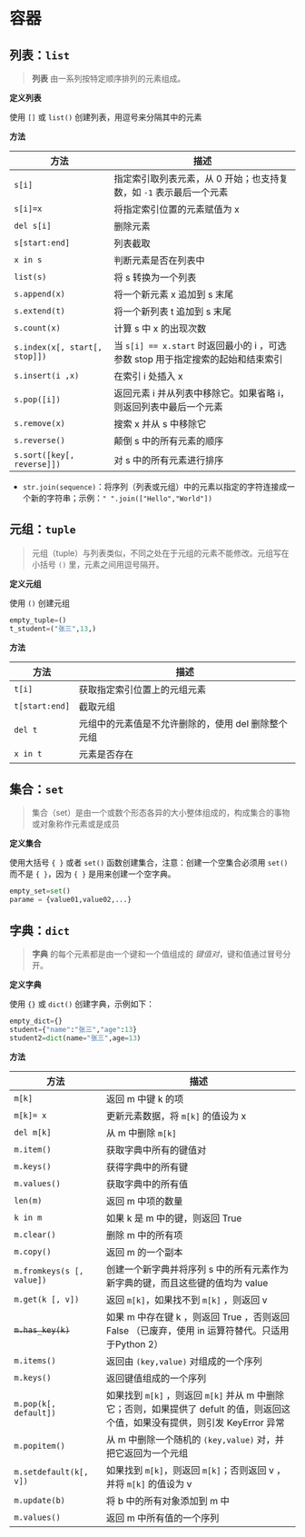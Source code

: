 # 容器

## 列表：`list`

> **列表** 由一系列按特定顺序排列的元素组成。

**定义列表**

使用 `[]` 或 `list()` 创建列表，用逗号来分隔其中的元素

**方法**

| 方法                          | 描述                                                                             |
| ----------------------------- | -------------------------------------------------------------------------------- |
| `s[i]`                        | 指定索引取列表元素，从 0 开始；也支持复数，如 `-1` 表示最后一个元素              |
| `s[i]=x`                      | 将指定索引位置的元素赋值为 x                                                     |
| `del s[i]`                    | 删除元素                                                                         |
| `s[start:end]`                | 列表截取                                                                         |
| `x in s`                      | 判断元素是否在列表中                                                             |
| `list(s)`                     | 将 s 转换为一个列表                                                              |
| `s.append(x)`                 | 将一个新元素 x 追加到 s 末尾                                                     |
| `s.extend(t)`                 | 将一个新列表 t 追加到 s 末尾                                                     |
| `s.count(x)`                  | 计算 s 中 x 的出现次数                                                           |
| `s.index(x[, start[, stop]])` | 当 `s[i] == x.start` 时返回最小的 i ，可选参数 stop 用于指定搜索的起始和结束索引 |
| `s.insert(i ,x)`              | 在索引 i 处插入 x                                                                |
| `s.pop([i])`                  | 返回元素 i 并从列表中移除它。如果省略 i，则返回列表中最后一个元素                |
| `s.remove(x)`                 | 搜索 x 并从 s 中移除它                                                           |
| `s.reverse()`                 | 颠倒 s 中的所有元素的顺序                                                        |
| `s.sort([key[, reverse]])`    | 对 s 中的所有元素进行排序                                                        |

- `str.join(sequence)`：将序列（列表或元组）中的元素以指定的字符连接成一个新的字符串；示例：`" ".join(["Hello","World"])`

## 元组：`tuple`

> 元组（tuple）与列表类似，不同之处在于元组的元素不能修改。元组写在小括号 `()` 里，元素之间用逗号隔开。

**定义元组**

使用 `()` 创建元组

```py
empty_tuple=()
t_student=("张三",13,)
```

**方法**

| 方法           | 描述                                                |
| -------------- | --------------------------------------------------- |
| `t[i]`         | 获取指定索引位置上的元组元素                        |
| `t[start:end]` | 截取元组                                            |
| `del t`        | 元组中的元素值是不允许删除的，使用 del 删除整个元组 |
| `x in t`       | 元素是否存在                                        |

## 集合：`set`

> 集合（set）是由一个或数个形态各异的大小整体组成的，构成集合的事物或对象称作元素或是成员

**定义集合**

使用大括号 `{ }` 或者 `set()` 函数创建集合，注意：创建一个空集合必须用 `set()` 而不是 `{ }`，因为 `{ }` 是用来创建一个空字典。

```py
empty_set=set()
parame = {value01,value02,...}
```

## 字典：`dict`

> **字典** 的每个元素都是由一个键和一个值组成的 *键值对*，键和值通过冒号分开。

**定义字典**

使用 `{}` 或 `dict()` 创建字典，示例如下：

```py
empty_dict={}
student={"name":"张三","age":13}
student2=dict(name="张三",age=13)
```

**方法**

| 方法                      | 描述                                                                                                                            |
| ------------------------- | ------------------------------------------------------------------------------------------------------------------------------- |
| `m[k]`                    | 返回 m 中键 k 的项                                                                                                              |
| `m[k]= x`                 | 更新元素数据，将 `m[k]` 的值设为 x                                                                                              |
| `del m[k]`                | 从 m 中删除 `m[k]`                                                                                                              |
| `m.item()`                | 获取字典中所有的键值对                                                                                                          |
| `m.keys()`                | 获得字典中的所有键                                                                                                              |
| `m.values()`              | 获取字典中的所有值                                                                                                              |
| `len(m)`                  | 返回 m 中项的数量                                                                                                               |
| `k in m`                  | 如果 k 是 m 中的键，则返回 True                                                                                                 |
| `m.clear()`               | 删除 m 中的所有项                                                                                                               |
| `m.copy()`                | 返回 m 的一个副本                                                                                                               |
| `m.fromkeys(s [, value])` | 创建一个新字典并将序列 s 中的所有元素作为新字典的键，而且这些键的值均为 value                                                   |
| `m.get(k [, v])`          | 返回 `m[k]`，如果找不到 `m[k]` ，则返回  v                                                                                      |
| ~~`m.has_key(k)`~~        | 如果 m 中存在键 k ，则返回 True ，否则返回 False （已废弃，使用 in 运算符替代。只适用于Python 2）                               |
| `m.items()`               | 返回由 `(key,value)` 对组成的一个序列                                                                                           |
| `m.keys()`                | 返回键值组成的一个序列                                                                                                          |
| `m.pop(k[, default])`     | 如果找到 `m[k]` ，则返回 `m[k]` 并从 m 中删除它；否则，如果提供了 defult 的值，则返回这个值，如果没有提供，则引发 KeyError 异常 |
| `m.popitem()`             | 从 m 中删除一个随机的 `(key,value)` 对，并把它返回为一个元组                                                                    |
| `m.setdefault(k[, v])`    | 如果找到 `m[k]`，则返回 `m[k]`；否则返回 v ，并将 `m[k]` 的值设为 v                                                             |
| `m.update(b)`             | 将 b 中的所有对象添加到 m 中                                                                                                    |
| `m.values()`              | 返回 m 中所有值的一个序列                                                                                                       |
